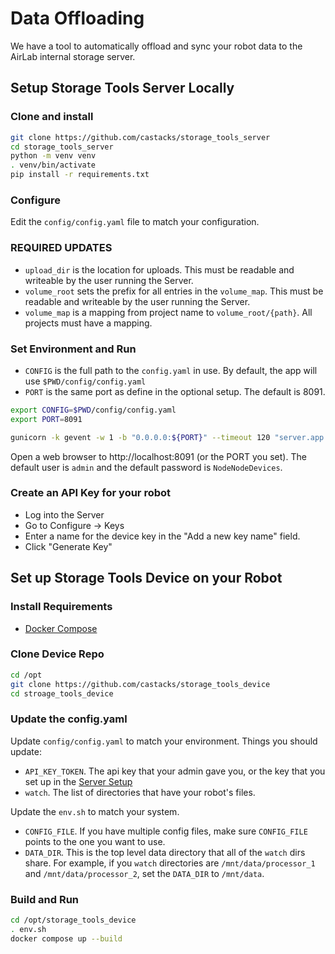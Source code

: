 # Data Offloading

We have a tool to automatically offload and sync your robot data to the AirLab internal storage server.

## Setup Storage Tools Server Locally

### Clone and install

``` bash
git clone https://github.com/castacks/storage_tools_server
cd storage_tools_server
python -m venv venv
. venv/bin/activate
pip install -r requirements.txt
```

### Configure

Edit the `config/config.yaml` file to match your configuration.

### REQUIRED UPDATES

- `upload_dir` is the location for uploads.  This must be readable and writeable by the user running the Server.
- `volume_root` sets the prefix for all entries in the `volume_map`.  This must be readable and writeable by the user running the Server.
- `volume_map` is a mapping from project name to `volume_root/{path}`.  All projects must have a mapping.

### Set Environment and Run

- `CONFIG` is the full path to the `config.yaml` in use.  By default, the app will use `$PWD/config/config.yaml`
- `PORT` is the same port as define in the optional setup. The default is 8091.

``` bash
export CONFIG=$PWD/config/config.yaml
export PORT=8091

gunicorn -k gevent -w 1 -b "0.0.0.0:${PORT}" --timeout 120 "server.app:app"
```

Open a web browser to http://localhost:8091 (or the PORT you set). The default user is `admin` and the default password is `NodeNodeDevices`.

### Create an API Key for your robot

- Log into the Server
- Go to Configure -> Keys
- Enter a name for the device key in the "Add a new key name" field.
- Click "Generate Key"

## Set up Storage Tools Device on your Robot

### Install Requirements

- [Docker Compose](https://docs.docker.com/compose/install/standalone/)

### Clone Device Repo

```bash
cd /opt 
git clone https://github.com/castacks/storage_tools_device
cd stroage_tools_device
```

### Update the config.yaml

Update `config/config.yaml` to match your environment.  Things you should update:

- `API_KEY_TOKEN`.  The api key that your admin gave you, or the key that you set up in the [Server Setup](#create-an-api-key-for-your-robot)
- `watch`.  The list of directories that have your robot's files.

Update the `env.sh` to match your system.

- `CONFIG_FILE`.  If you have multiple config files, make sure `CONFIG_FILE` points to the one you want to use.
- `DATA_DIR`. This is the top level data directory that all of the `watch` dirs share.  For example, if you `watch` directories are `/mnt/data/processor_1` and `/mnt/data/processor_2`, set the `DATA_DIR` to `/mnt/data`.  

### Build and Run

``` bash
cd /opt/storage_tools_device
. env.sh
docker compose up --build
```
